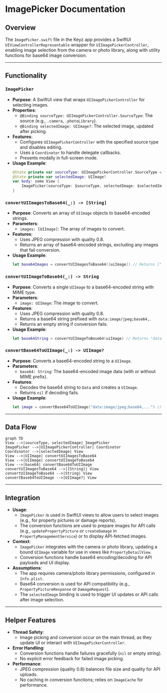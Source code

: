 # ImagePicker Documentation

## Overview

The `ImagePicker.swift` file in the Keyz app provides a SwiftUI `UIViewControllerRepresentable` wrapper for `UIImagePickerController`, enabling image selection from the camera or photo library, along with utility functions for base64 image conversion.

---

## Functionality

### `ImagePicker`
* **Purpose**: A SwiftUI view that wraps `UIImagePickerController` for selecting images.
* **Properties**:
  * `@Binding sourceType: UIImagePickerController.SourceType`: The source (e.g., `.camera`, `.photoLibrary`).
  * `@Binding selectedImage: UIImage?`: The selected image, updated after picking.
* **Features**:
  * Configures `UIImagePickerController` with the specified source type and disables editing.
  * Uses a `Coordinator` to handle delegate callbacks.
  * Presents modally in full-screen mode.
* **Usage Example**:
  ```swift
  @State private var sourceType: UIImagePickerController.SourceType = .photoLibrary
  @State private var selectedImage: UIImage?
  var body: some View {
      ImagePicker(sourceType: $sourceType, selectedImage: $selectedImage)
  }
  ```

### `convertUIImagesToBase64(_:) -> [String]`
* **Purpose**: Converts an array of `UIImage` objects to base64-encoded strings.
* **Parameters**:
  * `images: [UIImage]`: The array of images to convert.
* **Features**:
  * Uses JPEG compression with quality 0.8.
  * Returns an array of base64-encoded strings, excluding any images that fail conversion.
* **Usage Example**:
  ```swift
  let base64Images = convertUIImagesToBase64([uiImage]) // Returns ["data:image/jpeg;base64,..."]
  ```

### `convertUIImageToBase64(_:) -> String`
* **Purpose**: Converts a single `UIImage` to a base64-encoded string with MIME type.
* **Parameters**:
  * `image: UIImage`: The image to convert.
* **Features**:
  * Uses JPEG compression with quality 0.8.
  * Returns a base64 string prefixed with `data:image/jpeg;base64,`.
  * Returns an empty string if conversion fails.
* **Usage Example**:
  ```swift
  let base64String = convertUIImageToBase64(uiImage) // Returns "data:image/jpeg;base64,..."
  ```

### `convertBase64ToUIImage(_:) -> UIImage?`
* **Purpose**: Converts a base64-encoded string to a `UIImage`.
* **Parameters**:
  * `base64: String`: The base64-encoded image data (with or without MIME prefix).
* **Features**:
  * Decodes the base64 string to `Data` and creates a `UIImage`.
  * Returns `nil` if decoding fails.
* **Usage Example**:
  ```swift
  let image = convertBase64ToUIImage("data:image/jpeg;base64,...") // Returns UIImage or nil
  ```

---

## Data Flow

```mermaid
graph TD
View -->|sourceType, selectedImage| ImagePicker
ImagePicker -->|UIImagePickerController| Coordinator
Coordinator -->|selectedImage| View
View -->|UIImage| convertUIImagesToBase64
View -->|UIImage| convertUIImageToBase64
View -->|base64| convertBase64ToUIImage
convertUIImagesToBase64 -->|[String]| View
convertUIImageToBase64 -->|String| View
convertBase64ToUIImage -->|UIImage?| View
```

---

## Integration

* **Usage**: 
  * `ImagePicker` is used in SwiftUI views to allow users to select images (e.g., for property pictures or damage reports).
  * The conversion functions are used to prepare images for API calls (e.g., `updatePropertyPicture` or `createDamage` in `PropertyManagementService`) or to display API-fetched images.
* **Context**:
  * `ImagePicker` integrates with the camera or photo library, updating a bound `UIImage` variable for use in views like `PropertyDetailView`.
  * Conversion functions handle base64 encoding/decoding for API payloads and UI display.
* **Assumptions**:
  * The app requires camera/photo library permissions, configured in `Info.plist`.
  * Base64 conversion is used for API compatibility (e.g., `PropertyPictureResponse` or `DamageRequest`).
  * The `selectedImage` binding is used to trigger UI updates or API calls after image selection.

---

## Helper Features

* **Thread Safety**:
  * Image picking and conversion occur on the main thread, as they update UI or interact with `UIImagePickerController`.
* **Error Handling**:
  * Conversion functions handle failures gracefully (`nil` or empty string).
  * No explicit error feedback for failed image picking.
* **Performance**:
  * JPEG compression (quality 0.8) balances file size and quality for API uploads.
  * No caching in conversion functions; relies on `ImageCache` for performance.
